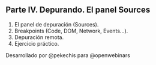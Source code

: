 ## Parte IV. Depurando. El panel Sources

1. El panel de depuración (Sources).
2. Breakpoints (Code, DOM, Network, Events...).
3. Depuración remota.
4. Ejercicio práctico.

Desarrollado por @pekechis para @openwebinars
